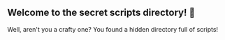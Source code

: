 ## Welcome to the secret scripts directory! 🐍

Well, aren't you a crafty one? You found a hidden directory full of scripts!
